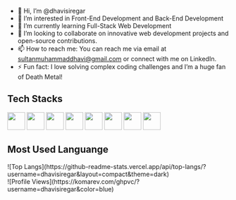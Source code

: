 - 👋 Hi, I’m @dhavisiregar
- 👀 I’m interested in Front-End Development and Back-End Development
- 🌱 I’m currently learning Full-Stack Web Development
- 💞️ I’m looking to collaborate on innovative web development projects and open-source contributions.
- 📫 How to reach me: You can reach me via email at sultanmuhammaddhavi@gmail.com or connect with me on LinkedIn.
- ⚡ Fun fact: I love solving complex coding challenges and I’m a huge fan of Death Metal!

<h2>Tech Stacks</h2>
<div align="left">
  <img src="https://cdn.jsdelivr.net/gh/devicons/devicon@latest/icons/react/react-original.svg" width="40" height="40"/>
  <img src="https://cdn.jsdelivr.net/gh/devicons/devicon@latest/icons/nextjs/nextjs-original.svg" width="40" height="40"/>
  <img src="https://cdn.jsdelivr.net/gh/devicons/devicon@latest/icons/javascript/javascript-original.svg" width="40" height="40"/>
  <img src="https://cdn.jsdelivr.net/gh/devicons/devicon@latest/icons/typescript/typescript-original.svg" width="40" height="40"/>
  <img src="https://cdn.jsdelivr.net/gh/devicons/devicon@latest/icons/tailwindcss/tailwindcss-original.svg" width="40" height="40"/>
  <img src="https://cdn.jsdelivr.net/gh/devicons/devicon@latest/icons/nodejs/nodejs-original-wordmark.svg" width="40" height="40"/>
  <img src="https://cdn.jsdelivr.net/gh/devicons/devicon@latest/icons/express/express-original-wordmark.svg" width="40" height="40"/>
  <img src="https://cdn.jsdelivr.net/gh/devicons/devicon@latest/icons/mysql/mysql-original.svg" width="40" height="40"/>
</div>

<h2>Most Used Languange</h2>
<div>![Top Langs](https://github-readme-stats.vercel.app/api/top-langs/?username=dhavisiregar&layout=compact&theme=dark)</div>

<div>![Profile Views](https://komarev.com/ghpvc/?username=dhavisiregar&color=blue)</div>
